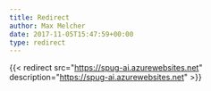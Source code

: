 ```yaml
---
title: Redirect
author: Max Melcher
date: 2017-11-05T15:47:59+00:00
type: redirect
---
```

{{< redirect src="https://spug-ai.azurewebsites.net" description="https://spug-ai.azurewebsites.net" >}}
